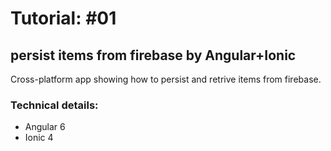 # Tutorial: #01 
## persist items from firebase by Angular+Ionic

Cross-platform app showing how to persist and retrive items from firebase.

### Technical details:
* Angular 6
* Ionic 4
